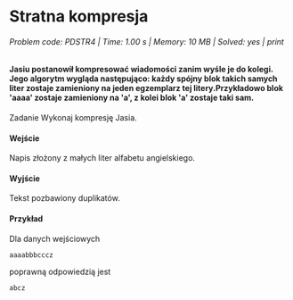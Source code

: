 # Stratna kompresja
###### Problem code: PDSTR4 \| Time: 1.00 s \| Memory: 10 MB \| Solved: yes \| print

#### Jasiu postanowił kompresować wiadomości zanim wyśle je do kolegi. Jego algorytm wygląda następująco: każdy spójny blok takich samych liter zostaje zamieniony na jeden egzemplarz tej litery.Przykładowo blok 'aaaa' zostaje zamieniony na 'a', z kolei blok 'a' zostaje taki sam.

Zadanie
Wykonaj kompresję Jasia.

#### Wejście
Napis złożony z małych liter alfabetu angielskiego.

#### Wyjście
Tekst pozbawiony duplikatów.

#### Przykład
Dla danych wejściowych

```
aaaabbbcccz
```
poprawną odpowiedzią jest
```
abcz
```
